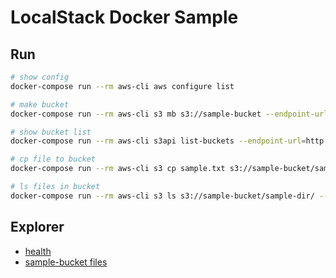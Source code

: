 # LocalStack Docker Sample

## Run

```bash
# show config
docker-compose run --rm aws-cli aws configure list

# make bucket
docker-compose run --rm aws-cli s3 mb s3://sample-bucket --endpoint-url=http://localstack:4566

# show bucket list
docker-compose run --rm aws-cli s3api list-buckets --endpoint-url=http://localstack:4566

# cp file to bucket
docker-compose run --rm aws-cli s3 cp sample.txt s3://sample-bucket/sample-dir/ --endpoint-url=http://localstack:4566

# ls files in bucket
docker-compose run --rm aws-cli s3 ls s3://sample-bucket/sample-dir/ --endpoint-url=http://localstack:4566
```

## Explorer

- [health](http://localhost:4566/health)
- [sample-bucket files](http://localhost:4566/sample-bucket)
